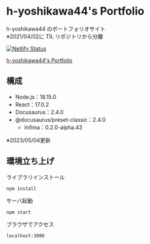 # h-yoshikawa44's Portfolio
h-yoshikawa44 のポートフォリオサイト  
※2021/04/02に TIL リポジトリから分離

[![Netlify Status](https://api.netlify.com/api/v1/badges/8af81460-1140-4eb4-823d-56a99af5353a/deploy-status)](https://app.netlify.com/sites/h-yoshikawa44-portfolio/deploys)

[h-yoshikawa44's Portfolio](https://h-yoshikawa44.com/)
## 構成
- Node.js：18.15.0
- React：17.0.2
- Docusaurus：2.4.0
- @docusaurus/preset-classic：2.4.0
  - Infima：0.2.0-alpha.43

※2023/05/04更新

## 環境立ち上げ
ライブラリインストール
```
npm install
```

サーバ起動
```
npm start
```

ブラウザでアクセス
```
localhost:3000
```
